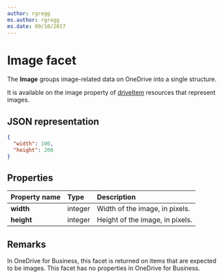 ```yaml
---
author: rgregg
ms.author: rgregg
ms.date: 09/10/2017
---
```

# Image facet

The **Image** groups image-related data on OneDrive into a single structure.

It is available on the image property of [driveItem][item-resource] resources that
represent images.

## JSON representation

<!-- { "blockType": "resource", "@odata.type": "oneDrive.image" } -->
```json
{
  "width": 100,
  "height": 200
}
```

## Properties
| Property name | Type    | Description                     |
|:--------------|:--------|:--------------------------------|
| **width**     | integer | Width of the image, in pixels.  |
| **height**    | integer | Height of the image, in pixels. |

## Remarks

In OneDrive for Business, this facet is returned on items that are expected to be images. This facet has no properties in OneDrive for Business.

[item-resource]: ../resources/driveitem.md

<!-- {
  "type": "#page.annotation",
  "description": "The image facet describes properties of an image like width and height",
  "keywords": "image,width,height,item,facet",
  "section": "documentation",
  "tocPath": "Facets/Image"
} -->
